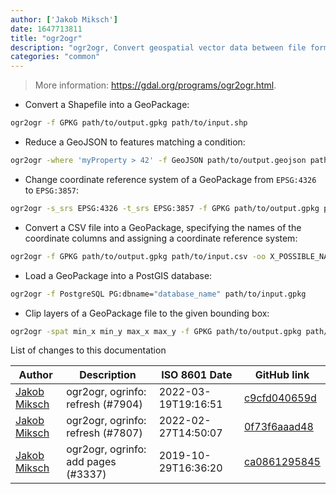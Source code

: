 ```yaml
---
author: ['Jakob Miksch']
date: 1647713811
title: "ogr2ogr"
description: "ogr2ogr, Convert geospatial vector data between file formats."
categories: "common"
---
```

> More information: <https://gdal.org/programs/ogr2ogr.html>.

- Convert a Shapefile into a GeoPackage:

```bash
ogr2ogr -f GPKG path/to/output.gpkg path/to/input.shp
```

- Reduce a GeoJSON to features matching a condition:

```bash
ogr2ogr -where 'myProperty > 42' -f GeoJSON path/to/output.geojson path/to/input.geojson
```

- Change coordinate reference system of a GeoPackage from `EPSG:4326` to `EPSG:3857`:

```bash
ogr2ogr -s_srs EPSG:4326 -t_srs EPSG:3857 -f GPKG path/to/output.gpkg path/to/input.gpkg
```

- Convert a CSV file into a GeoPackage, specifying the names of the coordinate columns and assigning a coordinate reference system:

```bash
ogr2ogr -f GPKG path/to/output.gpkg path/to/input.csv -oo X_POSSIBLE_NAMES=longitude -oo Y_POSSIBLE_NAMES=latitude -a_srs EPSG:4326
```

- Load a GeoPackage into a PostGIS database:

```bash
ogr2ogr -f PostgreSQL PG:dbname="database_name" path/to/input.gpkg
```

- Clip layers of a GeoPackage file to the given bounding box:

```bash
ogr2ogr -spat min_x min_y max_x max_y -f GPKG path/to/output.gpkg path/to/input.gpkg
```
List of changes to this documentation


Author | Description | ISO 8601 Date | GitHub link
------|-----|-----|-----
[Jakob Miksch](mailto:info@jakobmiksch.eu) | ogr2ogr, ogrinfo: refresh (#7904) | 2022-03-19T19:16:51 | [c9cfd040659d](https://github.com/tldr-pages/tldr/commit/c9cfd040659de3f90feee5a289146775343d9b1a)
[Jakob Miksch](mailto:info@jakobmiksch.eu) | ogr2ogr, ogrinfo: refresh (#7807) | 2022-02-27T14:50:07 | [0f73f6aaad48](https://github.com/tldr-pages/tldr/commit/0f73f6aaad48ab1887b5019c948b39a8ab90ac9b)
[Jakob Miksch](mailto:jakob.miksch@posteo.eu) | ogr2ogr, ogrinfo: add pages (#3337) | 2019-10-29T16:36:20 | [ca0861295845](https://github.com/tldr-pages/tldr/commit/ca086129584524895a97f21ac8664030db1fb710)

